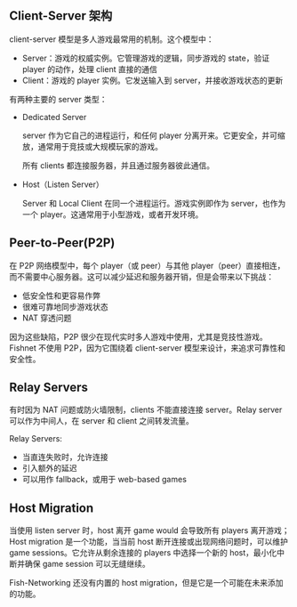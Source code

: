 ## Client-Server 架构

client-server 模型是多人游戏最常用的机制。这个模型中：

- Server：游戏的权威实例。它管理游戏的逻辑，同步游戏的 state，验证 player 的动作，处理 client 直接的通信
- Client：游戏的 player 实例。它发送输入到 server，并接收游戏状态的更新

有两种主要的 server 类型：

- Dedicated Server

  server 作为它自己的进程运行，和任何 player 分离开来。它更安全，并可缩放，通常用于竞技或大规模玩家的游戏。

  所有 clients 都连接服务器，并且通过服务器彼此通信。

- Host（Listen Server）

  Server 和 Local Client 在同一个进程运行。游戏实例即作为 server，也作为一个 player。这通常用于小型游戏，或者开发环境。

## Peer-to-Peer(P2P)

在 P2P 网络模型中，每个 player（或 peer）与其他 player（peer）直接相连，而不需要中心服务器。这可以减少延迟和服务器开销，但是会带来以下挑战：

- 低安全性和更容易作弊
- 很难可靠地同步游戏状态
- NAT 穿透问题

因为这些缺陷，P2P 很少在现代实时多人游戏中使用，尤其是竞技性游戏。Fishnet 不使用 P2P，因为它围绕着 client-server 模型来设计，来追求可靠性和安全性。

## Relay Servers

有时因为 NAT 问题或防火墙限制，clients 不能直接连接 server。Relay server 可以作为中间人，在 server 和 client 之间转发流量。

Relay Servers:

- 当直连失败时，允许连接
- 引入额外的延迟
- 可以用作 fallback，或用于 web-based games

## Host Migration

当使用 listen server 时，host 离开 game would 会导致所有 players 离开游戏；Host migration 是一个功能，当当前 host 断开连接或出现网络问题时，可以维护 game sessions。它允许从剩余连接的 players 中选择一个新的 host，最小化中断并确保 game session 可以无缝继续。

Fish-Networking 还没有内置的 host migration，但是它是一个可能在未来添加的功能。
